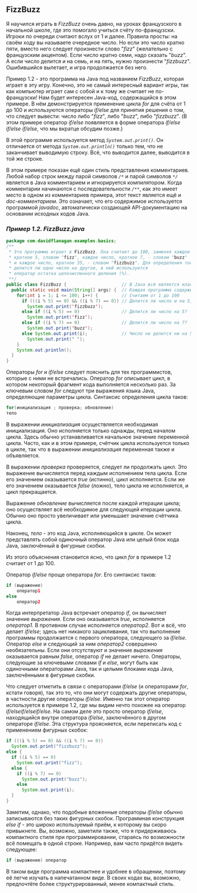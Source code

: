 ## FizzBuzz

Я научился играть в _FizzBuzz_ очень давно, на уроках французского в начальной школе, где это помогало учиться счёту по-французски. 
Игроки по очереди считают вслух от 1 и далее. Правила просты: на своём ходу вы называете очередное число. Но если это число 
кратно пяти, вместо него следует произнести слово "_fizz_" (желательно с французским акцентом). Если число кратно семи, надо 
сказать "_buzz_". А если число делится и на семь, и на пять, нужно произнести "_fizzbuzz_". Ошибившийся вылетает, и игра продолжается без него. 

Пример 1.2 - это программа на Java под названием _FizzBuzz_, которая играет в эту игру. Конечно, это не самый интересный вариант игры, 
так как компьютер играет сам с собой и к тому же считает не по-французски! Нам будет интересен Java-код, содержащийся в этом примере. 
В нём демонстрируется применение цикла _for_ для счёта от 1 до 100 и используются операторы _if/else_ для принятия решения о том, что 
следует вывести: число либо "_fizz_", либо "_buzz_", либо "_fizzbuzz_". (В этом примере оператор _if/else_ появляется в форме 
оператора _if/else if/else if/else_, что мы вкратце обсудим позже.) 

В этой программе используется метод _`System.out.print()`_. Он отличается от метода _`System.out.println()`_ только тем, что не 
заканчивает выводимую строку. Всё, что выводится далее, выводится в той же строке. 

В этом примере показан ещё один стиль представления комментариев. Любой набор строк между парой символов _`/*`_ и парой 
символов _`*/`_ является в Java комментарием и игнорируется компилятором. Когда комментарии начинаются с последовательности _`/**`_, 
как это имеет место в одном из комментариев примера, этот текст является ещё и _doc-комментарием_. Это означает, что его 
содержимое используется программой _javadoc_, автоматически создающей API-документацию на основании исходных кодов Java. 

### _Пример 1.2. FizzBuzz.java_

```java
package com.davidflanagan.examples.basics;
/**
 * Эта программа играет в FizzBuzz. Она считает до 100, заменяя каждое число, 
 * кратное 5, словом "fizz", каждое число, кратное 7, - словом "buzz" 
 * и каждое число, кратное 35, - словом "fizzbuzz". Для определения того, 
 * делится ли одно число на другое, в ней используется 
 * оператор остатка целочисленного деления (%).
 **/
public class FizzBuzz {                     // В Java всё является классом
  public static void main(String[] args) {  // Каждая программа содержит main()
    for(int i = 1; i <= 100; i++) {         // Считаем от 1 до 100
      if (((i % 5) == 0) && ((i % 7) == 0)) // Делится ли число и на 5, и на 7?
        System.out.print('fizzbuzz');
      else if ((i % 5) == 0)                // Делится ли число на 5?
        System.out.print('fizz');
      else if ((i % 7) == 0)                // Делится ли число на 7?
        System.out.print('buzz');
      else System.out.print(i);             // Число не делится ни на 5, ни на 7
        System.out.print(" ");
    }
    System.out.println();
  }
}
```

Операторы _for_ и _if/else_ следует пояснить для тех программистов, которые с ними не встречались. Оператор _for_ описывает 
цикл, в котором некоторый фрагмент кода выполняется несколько раз. За ключевым словом _for_ следуют три выражения языка Java, 
определяющие параметры цикла. Синтаксис определения цикла таков: 

```java
for(инициализация ; проверка; обновление)
тело
```

В выражении _инициализация_ осуществляется необходимая инициализация. Оно исполняется только однажды, перед началом цикла. 
Здесь обычно устанавливается начальное значение переменной цикла. Часто, как и в этом примере, счётчик цикла используется 
только в цикле, так что в выражении _инициализация_ переменная также и объявляется. 

В выражении _проверка_ проверяется, следует ли продолжать цикл. Это выражение вычисляется перед каждым исполнением тела цикла. 
Если его значением оказывается _true_ (истинно), цикл исполняется. Если же его значением оказывается _false_ (ложно), тело цикла 
не исполняется, и цикл прекращается. 

Выражение _обновление_ вычисляется после каждой итерации цикла; оно осуществляет всё необходимое для следующей итерации цикла. 
Обычно оно просто увеличивает или уменьшает значение счётчика цикла. 

Наконец, _тело_ - это код Java, исполняющийся в цикле. Он может представлять собой одиночный оператор Java или целый блок кода 
Java, заключённый в фигурные скобки. 

Из этого объяснения становится ясно, что цикл _for_ в примере 1.2 считает от 1 до 100. 

Оператор _if/else_ проще оператора _for_. Его синтаксис таков: 

```java
if (выражение)
    оператор1
else
    оператор2
```

Когда интерпретатор Java встречает оператор _if_, он вычисляет значение _выражения_. Если оно оказывается _true_, исполняется _оператор1_. 
В противном случае исполняется _оператор2_. Вот и всё, что делает _if/else_; здесь нет никакого зацикливания, так что выполнение программы 
продолжается с первого оператора, следующего за _if/else_. Оператор _else_ и следующий за ним _оператор2_ совершенно необязательны. Если 
они отсутствуют и значение _выражения_ оказывается равным _false_, оператор _if_ не делает ничего. Операторы, следующие за ключевыми словами 
_if_ и _else_, могут быть как одиночными операторами Java, так и целыми блоками кода Java, заключёнными в фигурные скобки. 

Что следует отметить в связи с операторами _if/else_ (и операторами _for_, кстати говоря), так это то, что они могут содержать другие 
операторы, в частности другие операторы _if/else_. Именно так этот оператор используется в примере 1.2, где мы видим нечто похожее 
на оператор _if/elseif/elseif/else_. На самом деле это просто оператор _if/else_, находящийся внутри оператора _if/else_, заключённого 
в другом операторе _if/else_. Эта структура проясняется, если переписать код с применением фигурных скобок: 

```java
if (((i % 5) == 0) && ((i % 7) == 0))
  System.out.print("fizzbuzz");
else {
  if ((i % 5) == 0)
    System.out.print("fizz");
  else {
    if ((i % 7) == 0)
      System.out.print("buzz");
    else 
      System.out.print(i);
  }
}
```

Заметим, однако, что подобные вложенные операторы _if/else_ обычно записываются без таких фигурных скобок. Программная конструкция 
_else if_ - это широко используемый приём, к которому вы скоро привыкнете. Вы, возможно, заметили также, что я придерживаюсь компактного 
стиля при программировании, стараясь по возможности всё помещать в одной строке. Например, вам часто придётся видеть следующее: 

```java
if (выражение) оператор
```

В таком виде программа компактнее и удобнее в обращении, поэтому её легче изучать в напечатанном виде. В своих кодах вы, возможно, 
предпочтёте более структурированный, менее компактный стиль. 
